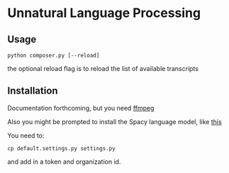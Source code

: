 # Unnatural Language Processing

## Usage

```
python composer.py [--reload]
```

the optional reload flag is to reload the list of available transcripts

## Installation

Documentation forthcoming, but you need [ffmpeg](https://ffmpeg.org/download.html)

Also you might be prompted to install the Spacy language model, like [this](https://spacy.io/usage)

You need to:

```
cp default.settings.py settings.py
```

and add in a token and organization id.